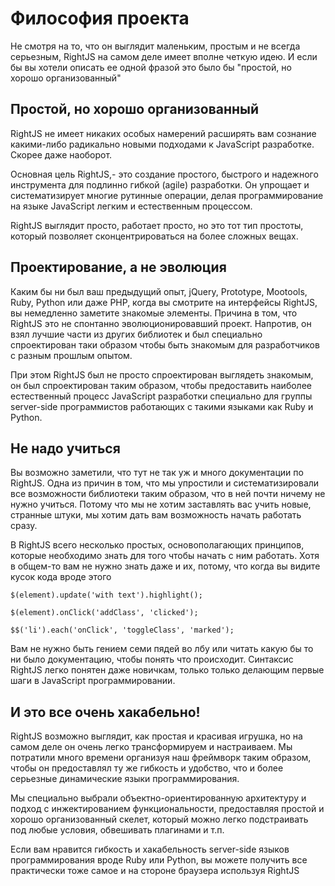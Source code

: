 # Философия проекта

Не смотря на то, что он выглядит маленьким, простым и не всегда серьезным, RightJS
на самом деле имеет вполне четкую идею. И если бы вы хотели описать ее одной фразой
это было бы "простой, но хорошо организованный"

## Простой, но хорошо организованный

RightJS не имеет никаких особых намерений расширять вам сознание какими-либо
радикально новыми подходами к JavaScript разработке. Скорее даже наоборот.

Основная цель RightJS,- это создание простого, быстрого и надежного инструмента
для подлинно гибкой (agile) разработки. Он упрощает и систематизирует многие рутинные
операции, делая программирование на языке JavaScript легким и естественным процессом.

RightJS выглядит просто, работает просто, но это тот тип простоты, который позволяет
сконцентрироваться на более сложных вещах.


## Проектирование, а не эволюция

Каким бы ни был ваш предыдущий опыт, jQuery, Prototype, Mootools, Ruby, Python или даже
PHP, когда вы смотрите на интерфейсы RightJS, вы немедленно заметите знакомые элементы.
Причина в том, что RightJS это не спонтанно эволюционировавший проект. Напротив, он взял
лучшие части из других библиотек и был специально спроектирован таки образом чтобы быть
знакомым для разработчиков с разным прошлым опытом.

При этом RightJS был не просто спроектирован выглядеть знакомым, он был спроектирован
таким образом, чтобы предоставить наиболее естественный процесс JavaScript разработки
специально для группы server-side программистов работающих с такими языками как Ruby и Python.


## Не надо учиться

Вы возможно заметили, что тут не так уж и много документации по RightJS. Одна из причин
в том, что мы упростили и систематизировали все возможности библиотеки таким образом,
что в ней почти ничему не нужно учиться. Потому что мы не хотим заставлять вас учить
новые, странные штуки, мы хотим дать вам возможность начать работать сразу.

В RightJS всего несколько простых, основополагающих принципов, которые необходимо знать
для того чтобы начать с ним работать. Хотя в общем-то вам не нужно знать даже и их, потому,
что когда вы видите кусок кода вроде этого

    $(element).update('with text').highlight();

    $(element).onClick('addClass', 'clicked');

    $$('li').each('onClick', 'toggleClass', 'marked');

Вам не нужно быть гением семи пядей во лбу или читать какую бы то ни было документацию,
чтобы понять что происходит. Синтаксис RightJS легко понятен даже новичкам,
только только делающим первые шаги в JavaScript программировании.


## И это все очень хакабельно!

RightJS возможно выглядит, как простая и красивая игрушка, но на самом деле он очень
легко трансформируем и настраиваем. Мы потратили много времени организуя наш фреймворк
таким образом, чтобы он предоставлял ту же гибкость и удобство, что и более серьезные
динамические языки программирования.

Мы специально выбрали объектно-ориентированную архитектуру и подход с инжектированием
функциональности, предоставляя простой и хорошо организованный скелет, который можно
легко подстраивать под любые условия, обвешивать плагинами и т.п.

Если вам нравится гибкость и хакабельность server-side языков программирования вроде
Ruby или Python, вы можете получить все практически тоже самое и на стороне браузера
используя RightJS
